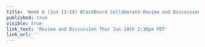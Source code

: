 ```yaml
---
title: 'Week 6 (Jun 13-19) BlackBoard Collaborate Review and Discussion'
published: true
visible: true
link_text: 'Review and Discussion Thur Jun 18th 2:30pm PDT'
link_url: ''
---
```


